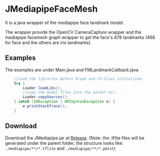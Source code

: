 # JMediapipeFaceMesh

It is a java wrapper of the mediapipe face landmark model.

The wrapper provide the OpenCV CameraCapture wrapper and the mediapipe facemesh graph wrapper to get the face's 478 landmarks (468 for face and the others are iris landmarks).


## Examples
The examples are under Main.java and FMLandmarkCallback.java

``` java
    //load the libraries before Graph and CV-Clazz initialized.
    try {
        Loader.loadLibs();
        //copy the model files into the parent dir.
        Loader.copySources();
    } catch (IOException | URISyntaxException e) {
        e.printStackTrace();
    }
```

## Download
Download the JMediapipe.jar at [Release](https://github.com/LuZWCHA/JMediapipeFaceMesh/releases).
(Note: the .tflite files will be generated under the parent folder, the structure looks like: ```./mediapipe/**/*.tflite``` and ```./mediapipe/**/*.pbtxt```)
